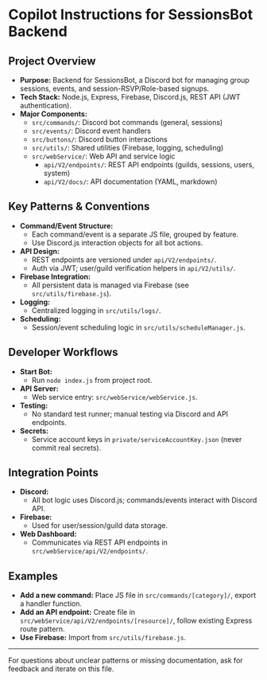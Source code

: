 # Copilot Instructions for SessionsBot Backend

## Project Overview
- **Purpose:** Backend for SessionsBot, a Discord bot for managing group sessions, events, and session-RSVP/Role-based signups.
- **Tech Stack:** Node.js, Express, Firebase, Discord.js, REST API (JWT authentication).
- **Major Components:**
  - `src/commands/`: Discord bot commands (general, sessions)
  - `src/events/`: Discord event handlers
  - `src/buttons/`: Discord button interactions
  - `src/utils/`: Shared utilities (Firebase, logging, scheduling)
  - `src/webService/`: Web API and service logic
    - `api/V2/endpoints/`: REST API endpoints (guilds, sessions, users, system)
    - `api/V2/docs/`: API documentation (YAML, markdown)

## Key Patterns & Conventions
- **Command/Event Structure:**
  - Each command/event is a separate JS file, grouped by feature.
  - Use Discord.js interaction objects for all bot actions.
- **API Design:**
  - REST endpoints are versioned under `api/V2/endpoints/`.
  - Auth via JWT; user/guild verification helpers in `api/V2/utils/`.
- **Firebase Integration:**
  - All persistent data is managed via Firebase (see `src/utils/firebase.js`).
- **Logging:**
  - Centralized logging in `src/utils/logs/`.
- **Scheduling:**
  - Session/event scheduling logic in `src/utils/scheduleManager.js`.

## Developer Workflows
- **Start Bot:**
  - Run `node index.js` from project root.
- **API Server:**
  - Web service entry: `src/webService/webService.js`.
- **Testing:**
  - No standard test runner; manual testing via Discord and API endpoints.
- **Secrets:**
  - Service account keys in `private/serviceAccountKey.json` (never commit real secrets).

## Integration Points
- **Discord:**
  - All bot logic uses Discord.js; commands/events interact with Discord API.
- **Firebase:**
  - Used for user/session/guild data storage.
- **Web Dashboard:**
  - Communicates via REST API endpoints in `src/webService/api/V2/endpoints/`.

## Examples
- **Add a new command:** Place JS file in `src/commands/[category]/`, export a handler function.
- **Add an API endpoint:** Create file in `src/webService/api/V2/endpoints/[resource]/`, follow existing Express route pattern.
- **Use Firebase:** Import from `src/utils/firebase.js`.

---

For questions about unclear patterns or missing documentation, ask for feedback and iterate on this file.

